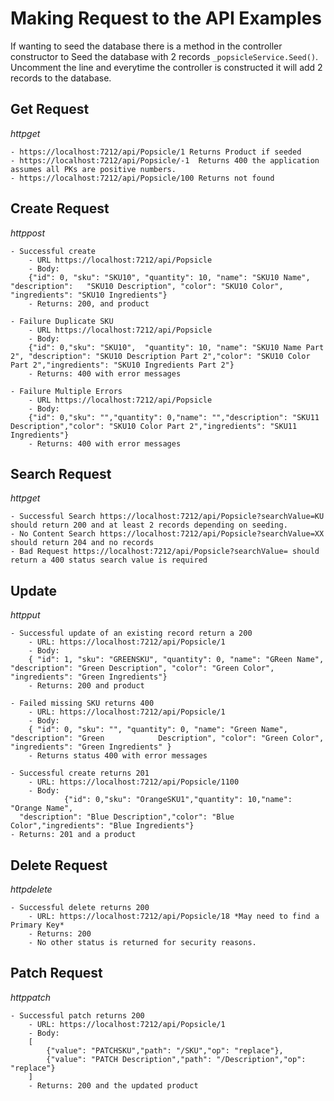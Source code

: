 # Making Request to the API Examples
If wanting to seed the database there is a method in the controller constructor to Seed the database with 2 records `_popsicleService.Seed()`. Uncomment the line and everytime the controller is constructed it will add 2 records to the database. 

## Get Request
*httpget*
	
	- https://localhost:7212/api/Popsicle/1 Returns Product if seeded
	- https://localhost:7212/api/Popsicle/-1  Returns 400 the application assumes all PKs are positive numbers.
	- https://localhost:7212/api/Popsicle/100 Returns not found 

## Create Request
*httppost*
	
	- Successful create 
		- URL https://localhost:7212/api/Popsicle
		- Body: 
		{"id": 0, "sku": "SKU10", "quantity": 10, "name": "SKU10 Name", "description":   "SKU10 Description", "color": "SKU10 Color", "ingredients": "SKU10 Ingredients"}
		- Returns: 200, and product

	- Failure Duplicate SKU
		- URL https://localhost:7212/api/Popsicle
		- Body: 
		{"id": 0,"sku": "SKU10",  "quantity": 10, "name": "SKU10 Name Part 2", "description": "SKU10 Description Part 2","color": "SKU10 Color Part 2","ingredients": "SKU10 Ingredients Part 2"}
		- Returns: 400 with error messages

	- Failure Multiple Errors
		- URL https://localhost:7212/api/Popsicle
		- Body: 
    	{"id": 0,"sku": "","quantity": 0,"name": "","description": "SKU11 Description","color": "SKU10 Color Part 2","ingredients": "SKU11 Ingredients"}
    	- Returns: 400 with error messages

## Search Request
*httpget*
 	
	- Successful Search https://localhost:7212/api/Popsicle?searchValue=KU should return 200 and at least 2 records depending on seeding.
 	- No Content Search https://localhost:7212/api/Popsicle?searchValue=XX should return 204 and no records
 	- Bad Request https://localhost:7212/api/Popsicle?searchValue= should return a 400 status search value is required

## Update
*httpput*

	- Successful update of an existing record return a 200
		- URL: https://localhost:7212/api/Popsicle/1
		- Body:
		{ "id": 1, "sku": "GREENSKU", "quantity": 0, "name": "GReen Name", "description": "Green Description", "color": "Green Color", "ingredients": "Green Ingredients"}
		- Returns: 200 and product

	- Failed missing SKU returns 400
		- URL: https://localhost:7212/api/Popsicle/1
		- Body: 
		{ "id": 0, "sku": "", "quantity": 0, "name": "Green Name", "description": "Green 			Description", "color": "Green Color", "ingredients": "Green Ingredients" }
		- Returns status 400 with error messages

	- Successful create returns 201
		- URL: https://localhost:7212/api/Popsicle/1100
		- Body: 
    			{"id": 0,"sku": "OrangeSKU1","quantity": 10,"name": "Orange Name",
      "description": "Blue Description","color": "Blue Color","ingredients": "Blue Ingredients"}
    - Returns: 201 and a product

## Delete Request
*httpdelete*

	- Successful delete returns 200
		- URL: https://localhost:7212/api/Popsicle/18 *May need to find a Primary Key*
		- Returns: 200
		- No other status is returned for security reasons.

## Patch Request
*httppatch*
	
	- Successful patch returns 200
		- URL: https://localhost:7212/api/Popsicle/1
		- Body:
    	[
    		{"value": "PATCHSKU","path": "/SKU","op": "replace"},
    		{"value": "PATCH Description","path": "/Description","op": "replace"}
    	]
		- Returns: 200 and the updated product